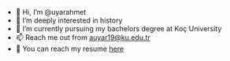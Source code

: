 - 👋 Hi, I’m @uyarahmet
- 👀 I’m deeply interested in history 
- 🌱 I’m currently pursuing my bachelors degree at Koç University
- 📫 Reach me out from auyar19@ku.edu.tr
- :bookmark_tabs: You can reach my resume [here](https://user-images.githubusercontent.com/85699024/122618992-6cc02600-d05d-11eb-93fb-f92b659574c4.png)
